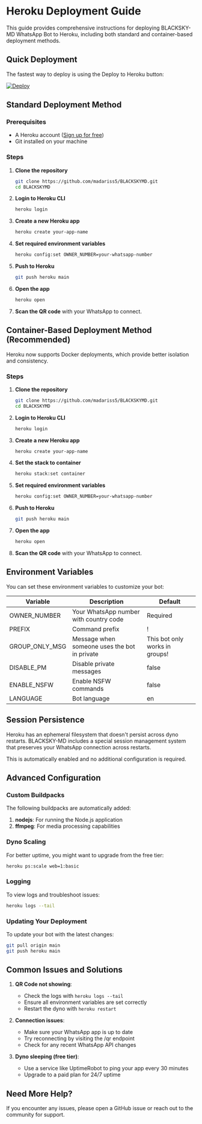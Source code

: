 # Heroku Deployment Guide

This guide provides comprehensive instructions for deploying BLACKSKY-MD WhatsApp Bot to Heroku, including both standard and container-based deployment methods.

## Quick Deployment

The fastest way to deploy is using the Deploy to Heroku button:

[![Deploy](https://www.herokucdn.com/deploy/button.svg)](https://heroku.com/deploy?template=https://github.com/madariss5/BLACKSKYMD)

## Standard Deployment Method

### Prerequisites
- A Heroku account ([Sign up for free](https://signup.heroku.com/))
- Git installed on your machine

### Steps

1. **Clone the repository**
   ```bash
   git clone https://github.com/madariss5/BLACKSKYMD.git
   cd BLACKSKYMD
   ```

2. **Login to Heroku CLI**
   ```bash
   heroku login
   ```

3. **Create a new Heroku app**
   ```bash
   heroku create your-app-name
   ```

4. **Set required environment variables**
   ```bash
   heroku config:set OWNER_NUMBER=your-whatsapp-number
   ```

5. **Push to Heroku**
   ```bash
   git push heroku main
   ```

6. **Open the app**
   ```bash
   heroku open
   ```

7. **Scan the QR code** with your WhatsApp to connect.

## Container-Based Deployment Method (Recommended)

Heroku now supports Docker deployments, which provide better isolation and consistency.

### Steps

1. **Clone the repository**
   ```bash
   git clone https://github.com/madariss5/BLACKSKYMD.git
   cd BLACKSKYMD
   ```

2. **Login to Heroku CLI**
   ```bash
   heroku login
   ```

3. **Create a new Heroku app**
   ```bash
   heroku create your-app-name
   ```

4. **Set the stack to container**
   ```bash
   heroku stack:set container
   ```

5. **Set required environment variables**
   ```bash
   heroku config:set OWNER_NUMBER=your-whatsapp-number
   ```

6. **Push to Heroku**
   ```bash
   git push heroku main
   ```

7. **Open the app**
   ```bash
   heroku open
   ```

8. **Scan the QR code** with your WhatsApp to connect.

## Environment Variables

You can set these environment variables to customize your bot:

| Variable | Description | Default |
|----------|-------------|---------|
| OWNER_NUMBER | Your WhatsApp number with country code | Required |
| PREFIX | Command prefix | ! |
| GROUP_ONLY_MSG | Message when someone uses the bot in private | This bot only works in groups! |
| DISABLE_PM | Disable private messages | false |
| ENABLE_NSFW | Enable NSFW commands | false |
| LANGUAGE | Bot language | en |

## Session Persistence

Heroku has an ephemeral filesystem that doesn't persist across dyno restarts. BLACKSKY-MD includes a special session management system that preserves your WhatsApp connection across restarts.

This is automatically enabled and no additional configuration is required.

## Advanced Configuration

### Custom Buildpacks

The following buildpacks are automatically added:

1. **nodejs**: For running the Node.js application
2. **ffmpeg**: For media processing capabilities

### Dyno Scaling

For better uptime, you might want to upgrade from the free tier:

```bash
heroku ps:scale web=1:basic
```

### Logging

To view logs and troubleshoot issues:

```bash
heroku logs --tail
```

### Updating Your Deployment

To update your bot with the latest changes:

```bash
git pull origin main
git push heroku main
```

## Common Issues and Solutions

1. **QR Code not showing**:
   - Check the logs with `heroku logs --tail`
   - Ensure all environment variables are set correctly
   - Restart the dyno with `heroku restart`

2. **Connection issues**:
   - Make sure your WhatsApp app is up to date
   - Try reconnecting by visiting the /qr endpoint
   - Check for any recent WhatsApp API changes

3. **Dyno sleeping (free tier)**:
   - Use a service like UptimeRobot to ping your app every 30 minutes
   - Upgrade to a paid plan for 24/7 uptime

## Need More Help?

If you encounter any issues, please open a GitHub issue or reach out to the community for support.